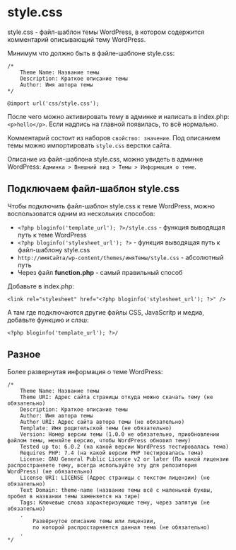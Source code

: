 # style.css
style.css - файл-шаблон темы WordPress, в котором содержится комментарий описывающий тему WordPress.

Минимум что должно быть в файле-шаблоне style.css:

    /*
        Theme Name: Название темы
        Description: Краткое описание темы
        Author: Имя автора темы
    */

    @import url('css/style.css');

После чего можно активировать тему в админке и написать в index.php: `<p>hello</p>`. Если надпись на главной появилась, то всё нормально.

Комментарий состоит из наборов `свойство: значение`. Под описанием темы можно импортировать `style.css` верстки сайта.

Описание из файл-шаблона style.css, можно увидеть в админке WordPress: `Админка > Внешний вид > Темы > Информация о теме`.

## Подключаем файл-шаблон style.css
Чтобы подключить файл-шаблон style.css к теме WordPress, можно воспользоватся одним из нескольких способов:

- `<?php bloginfo('template_url'); ?>/style.css` - функция выводящая путь к теме WordPress
- `<?php bloginfo('stylesheet_url'); ?>` - функция выводящая путь к файл-шаблону style.css
- `http://имяСайта/wp-content/themes/имяТемы/style.css` - абсолютный путь
- Через файл **function.php** - самый правильный способ

Добавьте в index.php:

    <link rel="stylesheet" href="<?php bloginfo('stylesheet_url'); ?>" />

А там где подключаются другие файлы CSS, JavaScritp и медиа, добавьте функцию и слэш:

    <?php bloginfo('template_url'); ?>/

## Разное
Более развернутая информация о теме WordPress:

    /*
        Theme Name: Название темы
        Theme URI: Адрес сайта страницы откуда можно скачать тему (не обязательно)
        Description: Краткое описание темы
        Author: Имя автора темы
        Author URI: Адрес сайта автора темы (не обязательно)
        Template: Имя родительской темы (не обязательно)
        Version: Номер версии темы (1.0.0 не обязательно, приобновлении файлом темы, меняйте версию, чтобы WordPress обновил тему)
        Tested up to: 6.0.2 (на какой версии WordPress тестировалась тема)
        Requires PHP: 7.4 (на какой версии PHP тестировалась тема)
        License: GNU General Public Licence v2 or later (По какой лицензии распространяете тему, всегда используйте эту для репозитория WordPress) (не обязательно)
        License URI: LICENSE (Адрес страницы с текстом лицензии) (не обязательно)
        Text Domain: theme-name (название темы всё с маленькой буквы, пробел в названии темы заменяется на тире)
        Tags: Ключевые слова характеризующие тему, через запятую (не обязательно)
        .
            Развёрнутое описание темы или лицензии,
            по которой распростарняется данная тема (не обязательно)
        .
    */
